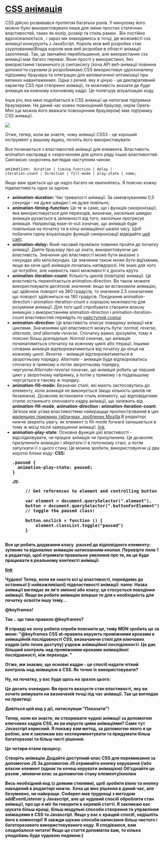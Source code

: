 # <a href="https://codeburst.io/learning-css-animations-with-a-touch-of-javascript-985a2404dc5e">CSS анімація</a>
CSS дійсно розвивався протягом багатьох років. У минулому його можно було використовувати лише для зміни простих статичних властивостей, таких як колір, розмір та стиль рамки . Він постійно вдосконалюється , і зараз ми знаходимось в точці, де можоивсті css анімації конкурують з JavaScript. Король мов веб розробки стає узурпованим(Влада короля мов веб розробки  в області анімації захоплена). Так, це звичайно перебільшення, але використання css анімації має багато переваг. Вони прості у використанні, без використання  таємничого js синтаксису (хоча API веб-анімації  повинна допомогти суровим js розробникам).CSS використовує удосконалену підтримку браузера та інтеграцію для автоматичної оптимізації при великих навантаженнях. Одна з речей, яку я ціную - це декларативний характер CSS при створенні анімації, та можливість вказати де буде анімація на кожному ключовому кадрі. Це полегшує візуалізацію коду.

Інша річ, яка мені подобається в CSS анімації це непогана підтримка браузерами. На даний час кожен повноцінний браузер, окрім Opera-Mini (ци можна його вважати повноцінним браузером) має підтримку СSS анімації.

<img class="progressiveMedia-image js-progressiveMedia-image" data-src="https://cdn-images-1.medium.com/max/800/1*-h8ZRKUONNb5iMegkGDzXw.png" src="https://cdn-images-1.medium.com/max/800/1*-h8ZRKUONNb5iMegkGDzXw.png">

Отже, тепер, коли ви знаєте, чому анімації CSS3 - це хороший інструмент у вашому ящику, почніть його використовувати.

Все починається з властивостей анімації для елемента. Властивість animation насправді є скороченням для цілого ряду інших властивостей. Синтаксис скорочень виглядає наступним чином:

<pre name="c932" id="c932" class="graf graf--pre graf-after--p">animation: <code class="markup--code markup--pre-code">duration | timing-function | delay | <br>iteration-count | direction | fill-mode | play-state | name;</code></pre>

Якщо вам здається що це надто багато не хвилюйтесь. Я поясню кожну підвластивість одна за одною.

<ul>
  <li>
    <b>animation-duration:</b>
    Час тривалості анімації. За замовчуванням 0,5 секунди - не дуже швидко і не дуже повільно;</li>
  <li>
    <b>animation-timing-function:</b> 
    Це те ж саме, що і функція синхронізації, яка використовується для переходів, визначає, наскільки швидко анімація рухається в   залежності від того, наскільки прогресує анімація. Наприклад  ease-in-out означає, що анімація буде повільніша на початку та в кінці анімаційної шкали часу. Щоб побачити  гарну візуалізацію функцій синхронізації відвідайте <a href="http://easings.net/uk">цей сайт</a>.
  </li>
  <li>
    <b>animation-delay:</b>
    Який часовий проміжок повинен пройти до початку анімації. Дайте браузеру про це знати, використовуючи цю властивість. Значення цієї властивості може бути вказане з секундах або мілісекундах. Це значення також може бути від’ємним, якщо ви хоче щоб анімацію почалась напівдорозі. Не знаю для чого це потрібно, але наявність такої можливості є досить круто.
</li>
  <li>
    <b>animation-iteration-count:</b>
    Кількість циклів (повторів) анімації. Ця  властивість переплітається animation-direction. Ви також можете використовувати десяткові     значення: якщо ви встановили анімацію, що здійснює поворот на 360 градусів, то значення 2.5 означатиме що поворот здійсниться на 180     градусів. Поєднання animation-direction і animation-iteration-count є хорошою можливістю для розуміння анімації. Для того щоб           спробувати створити власну анімацію з використанням animation-direction і animation-iteration-count властивостей перейдіть по           <a href="https://codepen.io/afrench53198/embed/preview/bLYXLR?default-tabs=css%2Cresult&embed-version=2&height=600&host=https%3A%2F%2Fcodepen.io&referrer=https%3A%2F%2Fcodeburst.io%2Fmedia%2F38f4970a90124d3303602c8e4b0e4e8c%3FpostId%3D985a2404dc5e&slug-hash=bLYXLR"v target="_blank">найступній ссилці</a>
  </li>
  <li>
    <b>animation-direction:</b>
     Ця властивість описує поведінку анімації між циклами. Значеннями цієї властивості можуть бути: <i>normal, reverse, alternate, and        alternate-reverse</i>. Спочатку важко зрозуміти, тому я поясню більш докладніше: <i>Normal</i> означає, що анімація починатиметься      спочатку на кожному циклі або ітерації. Іншими словами анімація відтворюватиметься від початку до кінця на кожному циклі.                <i>Reverse</i> - анімація відтворюватиметься в зворотньому порядку. <i>Alternate</i> - анімація буде відтворюватись спочатку в          прямому а потім зворотньому порядку, чергуючи.<i>Alternate-reverse</i>  означає, що анімація робить це перший цикл у зворотному          напрямку, а потім у прямому і в подальшому чергується в такому ж порядку.
  </li>
  <li>
    <b>animation-fill-mode:</b>
    Визначає стилі, які мають застосовутись до елементу, коли анімація не виконується (якщо кількість циклів не безмежна). Дозволяє         встановити стиль елементу, що відповідатиме стилю останнього ключового кадру анімації, що залежить вiд <b>animation-fill-mode</b>,       <b>animation-direction</b> i <b>animation-iteration-count</b>. Зв’язок між усіма властивостями найкращще проілюстрований в цих <a       href="https://developer.mozilla.org/en-US/docs/Web/CSS/animation-fill-mode"> маленьких приємних табличках, зроблених Mozilla</a>.В       редакторі нижче зверніть увагу, як елемент із fill-mode forward залишається в тому ж  місці після завершення анімації.
    <a href="https://codepen.io/afrench53198/embed/preview/bLYXLR?default-tabs=css%2Cresult&embed-version=2&height=600&host=https%3A%2F%2Fcodepen.io&referrer=https%3A%2F%2Fcodeburst.io%2Fmedia%2F38f4970a90124d3303602c8e4b0e4e8c%3FpostId%3D985a2404dc5e&slug-hash=bLYXLR">link</a>
  </li>
  <li>
    <b>animation-play-state:</b>
    Основна функція цієї властивості -  відслідковувати, чи працює анімація чи призупинена. Це дозволяє призупинити анімацію і зберігати     її в поточному стані, а потім запускати її з цього стану. Це можна зробити, використовуючи ці два короткі блоки коду:
    <b>CSS:<b>
    <pre>.paused {<br>  animation-play-state: paused;<br>}</pre>
    <b>JS:</b>
    <pre name="4e4d" id="4e4d" class="graf graf--pre graf-after--p">
     // Get references to element and controlling button<br>
     var element = document.querySelector(".element"),
     button = document.querySelector(".buttonForElement");
     // toggle the paused class! <br>
     button.onclick = function () {
         element.classList.toggle("paused")
     }
     </pre>
  </li>
</ul>
  
Все це робить додавання класу .paused до відповідного елементу: зупиняє та відновлює анімацію натисканням кнопки. Перевірте поле 1 в редакторі, щоб отримати правильне уявлення про те, як це буде працювати в реальному контексті анімації.
  
 <a href="https://codepen.io/afrench53198/embed/preview/EQKyWL?default-tabs=css%2Cresult&embed-version=2&height=600&host=https%3A%2F%2Fcodepen.io&referrer=https%3A%2F%2Fcodeburst.io%2Fmedia%2F8edddeb361e2ed32080603becfb5c540%3FpostId%3D985a2404dc5e&slug-hash=EQKyWL">link</a>
 
 Чудово! Тепер, коли ви знаєте всі ці властивості, перейдемо до останньої (і найважливішої) підвластивості анімації: name.
Назва анімації виглядає як ім'я змінної або класу; це стосується поведінки анімації. Якщо ви робите анімацію вперше то для є необхідність для початку освоїти іншу тему…

@keyframes!

Так .. що таке правило @keyframes?

Я справді не хочу робити спроби пояснити це, тому MDN зробить це за мене:
"@keyframes CSS at-правила  керують проміжними кроками в анімаційній послідовності CSS, визначаючи стилі для ключових кадрів (або точок доступу) уздовж анімаційної послідовності. Це дає більший контроль над проміжними кроками анімаційної послідовності, ніж переходи. "

Отже, ми знаємо, що основні кадри - це спосіб надати чіткий контроль над анімацією в CSS. Як точно їх використовувати?

Ну, на  початку, у вас буде щось на зразок цього:


Це досить очевидно. Ви просто вказуєте стан властивості, яку ви хочете анімувати на визначеній точці під час анімації. Так це виглядає на практиці:


Дивіться цей код у дії, натиснувши "Показати"!

Тепер, коли ви знаєте, як створювати чудові анімації за допомогою ключових кадрів CSS, як ви керуєте цими анімаціями? Саме тут Javascript корисний.
Я покажу вам метод, за допомогою якого я це роблю, але я закликаю вас експериментувати та придумати більш багаторазові та більш чисті рішення. 

Це чотири етапи процесу:

Створіть анімацію
Додайте доступний клас CSS для перемикання за допомогою JS
За допомогою JS отримайте кнопку керування і/або власне елемент (однак ти хочеш керувати анімацією)
Об’єднайте це разом , міняючи клас за допомогою стану елементу/кнопки

Весь необхідний код (з деяким стилями), щоб зробити вікно та кнопку наведений в редакторі нижче.
Хоча це моє рішення в даний час, але безумовно, не найкраще. Codepen мав труднощі з методом addEventListener у Javascript, але це чудовий спосіб обробляти стан анімації, про що я міг би говорити в окремій статті. Я закликаю вас шукати більш кращі, більш модульні способи створення та управління анімаціями в CSS та Javascript. Якщо у вас є кращий спосіб, надішліть його в коментарі! Я завжди шукаю способи написання більш чистого і багаторазового використовуваного коду. Я сподіваюся, вам сподобалося читати! Якщо ця стаття допомагла вам, то кілька уподобань буде чудовою подякою:)

